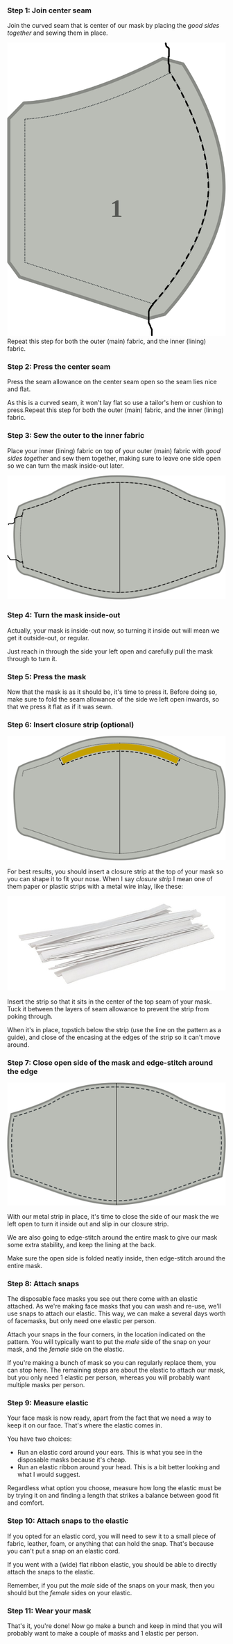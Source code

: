 
### Step 1: Join center seam

Join the curved seam that is center of our mask by placing the *good sides together* and sewing them in place.

![Join the center seam](step1.svg)<Note>Repeat this step for both the outer (main) fabric, and the inner (lining) fabric.</Note>

### Step 2: Press the center seam

Press the seam allowance on the center seam open so the seam lies nice and flat.

As this is a curved seam, it won't lay flat so use a tailor's hem or cushion to press.<Note>Repeat this step for both the outer (main) fabric, and the inner (lining) fabric.</Note>

### Step 3: Sew the outer to the inner fabric

Place your inner (lining) fabric on top of your outer (main) fabric with *good sides together* and sew them together, making sure to leave one side open so we can turn the mask inside-out later.

![Join the inner to the outer fabric](step3.svg)

### Step 4: Turn the mask inside-out

Actually, your mask is inside-out now, so turning it inside out will mean we get it outside-out, or regular.

Just reach in through the side your left open and carefully pull the mask through to turn it.

### Step 5: Press the mask

Now that the mask is as it should be, it's time to press it. Before doing so, make sure to fold the seam allowance of the side we left open inwards, so that we press it flat as if it was sewn.

### Step 6: Insert closure strip (optional)

![Insert closure strip](step6.svg)

For best results, you should insert a closure strip at the top of your mask so you can shape it to fit your nose. When I say *closure strip* I mean one of them paper or plastic strips with a metal wire inlay, like these:

![Picture of white closure strips](./strips.jpg)

Insert the strip so that it sits in the center of the top seam of your mask. Tuck it between the layers of seam allowance to prevent the strip from poking through.

When it's in place, topstich below the strip (use the line on the pattern as a guide), and close of the encasing at the edges of the strip so it can't move around.

### Step 7: Close open side of the mask and edge-stitch around the edge

![Edge-stitch around the mask](step7.svg)

With our metal strip in place, it's time to close the side of our mask the we left open to turn it inside out and slip in our closure strip.

We are also going to edge-stitch around the entire mask to give our mask some extra stability, and keep the lining at the back.

Make sure the open side is folded neatly inside, then edge-stitch around the entire mask.

### Step 8: Attach snaps

The disposable face masks you see out there come with an elastic attached. As we're making face masks that you can wash and re-use, we'll use snaps to attach our elastic. This way, we can make a several days worth of facemasks, but only need one elastic per person.

Attach your snaps in the four corners, in the location indicated on the pattern. You will typically want to put the *male* side of the snap on your mask, and the *female* side on the elastic.

<Tip>

If you're making a bunch of mask so you can regularly replace them, you can stop here.
The remaining steps are about the elastic to attach our mask, but you only need 1 elastic per person,
whereas you will probably want multiple masks per person.

</Tip>

### Step 9: Measure elastic

Your face mask is now ready, apart from the fact that we need a way to keep it on our face. That's where the elastic comes in.

You have two choices:

 - Run an elastic cord around your ears. This is what you see in the disposable masks because it's cheap.
 - Run an elastic ribbon around your head. This is a bit better looking and what I would suggest.

Regardless what option you choose, measure how long the elastic must be by trying it on and finding a length that strikes a balance between good fit and comfort.

### Step 10: Attach snaps to the elastic

If you opted for an elastic cord, you will need to sew it to a small piece of fabric, leather, foam, or anything that can hold the snap. That's because you can't put a snap on an elastic cord.

If you went with a (wide) flat ribbon elastic, you should be able to directly attach the snaps to the elastic.

<Note>

Remember, if you put the *male* side of the snaps on your mask, then you should but the *female* sides on your elastic.

</Note>

### Step 11: Wear your mask

That's it, you're done! Now go make a bunch and keep in mind that you will probably want to make a couple of masks and 1 elastic per person.

